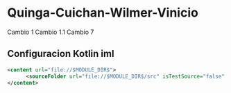 # Quinga-Cuichan-Wilmer-Vinicio

Cambio 1
Cambio 1.1
Cambio 7

## Configuracion Kotlin iml
```xml
<content url="file://$MODULE_DIR$">
      <sourceFolder url="file://$MODULE_DIR$/src" isTestSource="false" />
</content>

```
